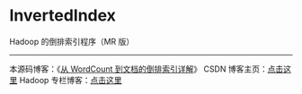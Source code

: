 # InvertedIndex
Hadoop 的倒排索引程序（MR 版）

-------------------------------------

本源码博客：《[从 WordCount 到文档的倒排索引详解](http://blog.csdn.net/lemon_tree12138/article/details/51659657)》
CSDN 博客主页：[点击这里](http://blog.csdn.net/lemon_tree12138)
Hadoop 专栏博客：[点击这里](http://blog.csdn.net/column/details/bumblebee-hadoop.html)